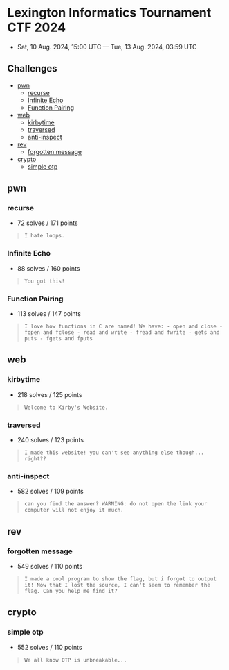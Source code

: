 # Lexington Informatics Tournament CTF 2024

- Sat, 10 Aug. 2024, 15:00 UTC — Tue, 13 Aug. 2024, 03:59 UTC

## Challenges

- [pwn](#pwn)
    - [recurse](#recurse)
    - [Infinite Echo](#infinite-echo)
    - [Function Pairing](#function-pairing)
- [web](#web)
    - [kirbytime](#kirbytime)
    - [traversed](#traversed)
    - [anti-inspect](#anti-inspect)
- [rev](#rev)
    - [forgotten message](#forgotten-message)
- [crypto](#crypto)
    - [simple otp](#simple-otp)

## pwn

### recurse

- 72 solves / 171 points

> ``` I hate loops. ```

### Infinite Echo

- 88 solves / 160 points

> ``` You got this! ```

### Function Pairing

- 113 solves / 147 points

> ``` I love how functions in C are named! We have: - open and close - fopen and fclose - read and write - fread and fwrite - gets and puts - fgets and fputs ```

## web

### kirbytime

- 218 solves / 125 points

> ``` Welcome to Kirby's Website. ```

### traversed

- 240 solves / 123 points

> ``` I made this website! you can't see anything else though... right?? ```

### anti-inspect

- 582 solves / 109 points

> ``` can you find the answer? WARNING: do not open the link your computer will not enjoy it much. ```

## rev

### forgotten message

- 549 solves / 110 points

> ``` I made a cool program to show the flag, but i forgot to output it! Now that I lost the source, I can't seem to remember the flag. Can you help me find it? ```

## crypto

### simple otp

- 552 solves / 110 points

> ``` We all know OTP is unbreakable... ```
